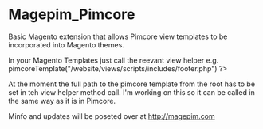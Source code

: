 # Magepim_Pimcore
Basic Magento extension that allows Pimcore view templates to be incorporated into Magento themes.

In your Magento Templates just call the reevant view helper e.g. <?php echo  Mage::helper('pimcore/view')->pimcoreTemplate("/website/views/scripts/includes/footer.php") ?>

At the moment the full path to the pimcore template from the root has to be set in teh view helper method call.  I'm working on this so it can be called in the same way as it is in Pimcore.

Minfo and updates will be poseted over at http://magepim.com
